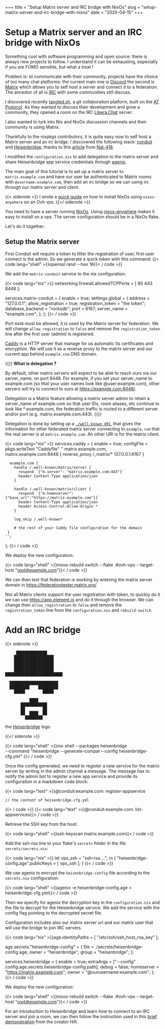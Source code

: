 +++
title = "Setup Matrix server and IRC bridge with NixOs"
slug = "setup-matrix-server-and-irc-bridge-with-nixos"
date = "2025-04-15"
+++

# Setup a Matrix server and an IRC bridge with NixOs

Something cool with software programming and open source:
there is always new projects to follow.
I understand it can be exhausting, especially if you are FOMO sensible,
but what a treat !

Problem is: to communicate with their community, projects have the
choice of too many chat platforms: the current main one is [Discord](https://discord.gg)
the second is [Matrix](https://matrix.org) which allows you to self host
a server and connect it to a federation. The ancestor of all is
[IRC](https://en.wikipedia.org/wiki/IRC) with some communities still discuss.

I discovered recently [tangled.sh](https://tangled.sh), a git collaboration platform,
built on the [AT Protocol](https://atproto.com/). As they wanted to discuss their development
and grow a community, they opened a room on the IRC [Libera.Chat](https://libera.chat/) server.

I also wanted to lurk into Nix and NixOs discussion channels and their community is using Matrix.

Thankfully to the nixpkgs contributors, it is quite easy now to self host a Matrix server and
an irc bridge. I discovered the following stack: [conduit](https://conduit.rs/) and
[Heisenbridge](https://github.com/hifi/heisenbridge), thanks to this
[article](https://www.nat-418.xyz/posts/1ba7609d42e27999759eb4b9cd9810cb.html) from
[Nat-418](https://www.nat-418.xyz).

I modified the `configuration.nix` to add delegation to the matrix server and share
Heisenbridge app service credentials through [agenix](https://github.com/ryantm/agenix).

The main goal of this tutorial is to set up a matrix server to `matrix.example.com` and have
our user be authenticated to Matrix rooms with `@username:example.com`, then add an irc bridge
so we can using irc through our matrix server and client.

{{< sidenote >}}
I wrote a [quick guide](/notes/install-nixos-on-an-ovh-vps-with-nixos-anywhere) on how to install NixOs using `nixos-anywhere` on an Ovh vps.
{{</ sidenote >}}

You need to have a server running [NixOs](https://nixos.org).
Using [nixos-anywhere](https://github.com/nix-community/nixos-anywhere) makes it
easy to install on a vps. The server configuration should be in a NixOs flake.

Let's do it together:

## Setup the Matrix server

First Conduit will require a token to filter the registration of user,
first user connect is the admin.
So we generate a quick token with this command:
{{< code lang="shell" >}}openssl rand --hex 16{{< / code >}}

We add the `matrix-conduit` service to the nix configuration:

{{< code lang="nix" >}}
networking.firewall.allowedTCPPorts = [
    80
    443
    8448
];

services.matrix-conduit = {
    enable = true;
    settings.global = {
      address = "127.0.0.1";
      allow_registration = true;
      registration_token = "the token";
      database_backend = "rocksdb";
      port = 6167;
      server_name = "example.com";
    };
};
{{< / code >}}

Port `8448` must be allowed, it is used by the Matrix server for federation.
We will change `allow_registration` to `false` and remove the `registration_token` line
after the first user (admin) is registered.

[Caddy](https://caddyserver.com/) is a HTTP server that manage for us  automatic tls
certificates and encryption. We will use it as a reverse proxy to the matrix server and
our current app behind `example.com` DNS domain.

{{<sidenote>}}
**What is delegation ?**

By default, other matrix servers will expect to be able to reach ours via our server_name, on port 8448.
For example, if you set your server_name to example.com (so that your user names look like @user:example.com),
other servers will try to connect to ours at https://example.com:8448/.

Delegation is a Matrix feature allowing a matrix server admin to retain a server_name of example.com so that user IDs,
room aliases, etc continue to look like *:example.com, the federation traffic is routed to a different server and/or port
(e.g. matrix.example.com:443).
{{</sidenote>}}

Delegation is done by setting up a [`./well-known URI`](https://en.wikipedia.org/wiki/Well-known_URI),
that gives the information for other federated matrix server connecting to `example.com`
that the real server is at `matrix.example.com`. An other URI is for the matrix client.

{{< code lang="nix" >}}
services.caddy = {
    enable = true;
    configFile = pkgs.writeText "Caddyfile" ''
      matrix.example.com, matrix.example.com:8448 {
        reverse_proxy /_matrix/* 127.0.0.1:6167
      }

      example.com {
        handle /.well-known/matrix/server {
          respond `{"m.server": "matrix.example.com:443"}`
          header Content-Type application/json
        }

        handle /.well-known/matrix/client {
          respond `{"m.homeserver":{"base_url":"https://matrix.example.com"}}`
          header Content-Type application/json
          header Access-Control-Allow-Origin *
        }

        log_skip /.well-known*

        # the rest of your Caddy file configuration for the domain
     }
    '';
  };
{{< / code >}}

We deploy the new configuration:

{{< code lang="shell" >}}nixos-rebuild switch --flake .#ovh-vps --target-host "root@example.com"{{< / code >}}

We can then test that federation is working by entering
the matrix server domain in https://federationtester.matrix.org/

Not all Matrix clients support the user registration with token, to quickly do it we
can use https://app.element.io and do it through the browser.
We can change then `allow_registration` to `false` and remove the `registration_token` line from the
`configuration.nix` and `rebuild-switch`.

# Add an IRC bridge

{{< sidenote >}}

```sidenote-ascii-art
     ██████████████
    ██████████████████
    ██████████████████
    ██████████████████
    ██████████████████
██████████████████████████

  ██████████████████████
  █████████    █████████
    █████        █████

           ████
       ████████████
       ██        ██
       ██  ████  ██
         ████████

```
the [Heisenbridge](https://github.com/hifi/heisenbridge) logo

{{</ sidenote >}}

{{< code lang="shell" >}}nix-shell --packages heisenbridge \
    --command "heisenbridge --generate-compat --config heisenbridge-cfg.yml"
{{< / code >}}

Once the config generated, we need to register a new service for the matrix server
by writing in the admin channel a message. The message has to notify the admin bot
to register a new app service and provide its configuration in a markdown code block:

{{< code lang="text" >}}@conduit:example.com: register-appservice
```
// the content of heisenbridge-cfg.yml
```
{{< / code >}}
{{< code lang="text" >}}@conduit:example.com: list-appservices{{< / code >}}

Retrieve the SSH key from the host:

{{< code lang="shell" >}}ssh-keyscan matrix.example.com{{< / code >}}

Add the ssh-rsa line to your flake's `secrets` folder in the file `secrets/secrets.nix`:

{{< code lang="nix" >}}
let
  vps_ssh = "ssh-rsa ...";
in
{
  "heisenbridge-config.age".publicKeys = [ vps_ssh ];
}
{{< / code >}}

We use agenix to encrypt the `heisenbridge-config` file according to the `secrets.nix` configuration:

{{< code lang="shell" >}}agenix -e heisenbridge-config.age < heisenbridge-cfg.yml{{< / code >}}


Then we specify for agenix the decryption key in the `configuration.nix` and the file to decrypt for
the Heisenbridge service. We add the service with the config flag pointing to the decrypted secret file.

Configuration includes also our matrix server url and our matrix user that will use
the bridge to join IRC servers.

{{< code lang="nix" >}}age.identityPaths = [ "/etc/ssh/ssh_host_rsa_key" ];

age.secrets."heisenbridge-config" = {
    file = ./secrets/heisenbridge-config.age;
    owner = "heisenbridge";
    group = "heisenbridge";
};

services.heisenbridge = {
    enable = true;
    extraArgs = ["--config" config.age.secrets.heisenbridge-config.path];
    debug = false;
    homeserver = "https://matrix.example.com";
    owner = "@ourusername:example.com";
};
{{< / code >}}

We deploy the new configuration:

{{< code lang="shell" >}}nixos-rebuild switch --flake .#ovh-vps --target-host "root@example.com"{{< / code >}}

For an introduction to Heisenbridge and learn how to connect to an IRC server
and join a room, we can then follow the instruction used in this
[brief demonstration](https://www.youtube.com/watch?v=nQk1Bp4tk4I) from the creator Hifi.

